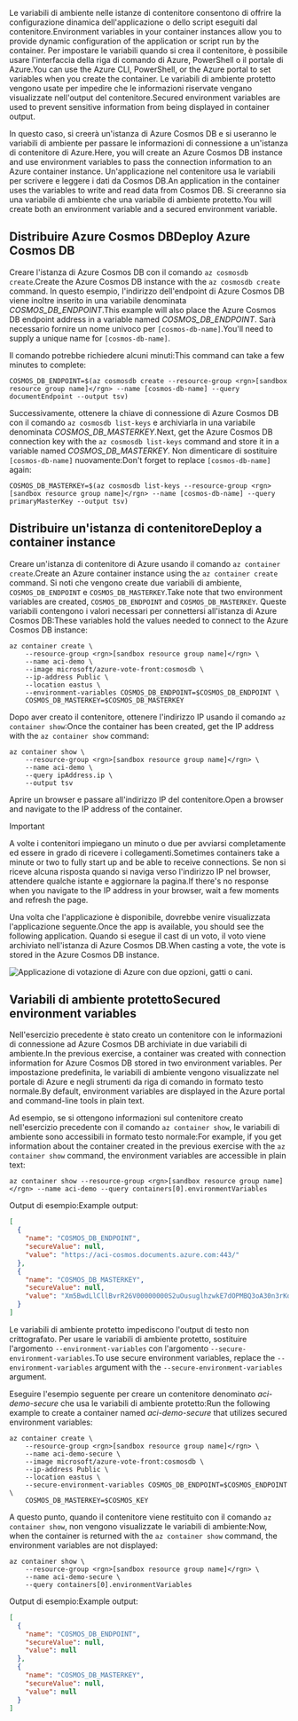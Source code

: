 <span data-ttu-id="71d04-101">Le variabili di ambiente nelle istanze di contenitore consentono di offrire la configurazione dinamica dell'applicazione o dello script eseguiti dal contenitore.</span><span class="sxs-lookup"><span data-stu-id="71d04-101">Environment variables in your container instances allow you to provide dynamic configuration of the application or script run by the container.</span></span> <span data-ttu-id="71d04-102">Per impostare le variabili quando si crea il contenitore, è possibile usare l'interfaccia della riga di comando di Azure, PowerShell o il portale di Azure.</span><span class="sxs-lookup"><span data-stu-id="71d04-102">You can use the Azure CLI, PowerShell, or the Azure portal to set variables when you create the container.</span></span> <span data-ttu-id="71d04-103">Le variabili di ambiente protetto vengono usate per impedire che le informazioni riservate vengano visualizzate nell'output del contenitore.</span><span class="sxs-lookup"><span data-stu-id="71d04-103">Secured environment variables are used to prevent sensitive information from being displayed in container output.</span></span>

<span data-ttu-id="71d04-104">In questo caso, si creerà un'istanza di Azure Cosmos DB e si useranno le variabili di ambiente per passare le informazioni di connessione a un'istanza di contenitore di Azure.</span><span class="sxs-lookup"><span data-stu-id="71d04-104">Here, you will create an Azure Cosmos DB instance and use environment variables to pass the connection information to an Azure container instance.</span></span> <span data-ttu-id="71d04-105">Un'applicazione nel contenitore usa le variabili per scrivere e leggere i dati da Cosmos DB.</span><span class="sxs-lookup"><span data-stu-id="71d04-105">An application in the container uses the variables to write and read data from Cosmos DB.</span></span> <span data-ttu-id="71d04-106">Si creeranno sia una variabile di ambiente che una variabile di ambiente protetto.</span><span class="sxs-lookup"><span data-stu-id="71d04-106">You will create both an environment variable and a secured environment variable.</span></span>

## <a name="deploy-azure-cosmos-db"></a><span data-ttu-id="71d04-107">Distribuire Azure Cosmos DB</span><span class="sxs-lookup"><span data-stu-id="71d04-107">Deploy Azure Cosmos DB</span></span>

<span data-ttu-id="71d04-108">Creare l'istanza di Azure Cosmos DB con il comando `az cosmosdb create`.</span><span class="sxs-lookup"><span data-stu-id="71d04-108">Create the Azure Cosmos DB instance with the `az cosmosdb create` command.</span></span> <span data-ttu-id="71d04-109">In questo esempio, l'indirizzo dell'endpoint di Azure Cosmos DB viene inoltre inserito in una variabile denominata *COSMOS_DB_ENDPOINT*.</span><span class="sxs-lookup"><span data-stu-id="71d04-109">This example will also place the Azure Cosmos DB endpoint address in a variable named *COSMOS_DB_ENDPOINT*.</span></span> <span data-ttu-id="71d04-110">Sarà necessario fornire un nome univoco per `[cosmos-db-name]`.</span><span class="sxs-lookup"><span data-stu-id="71d04-110">You'll need to supply a unique name for `[cosmos-db-name]`.</span></span>

<span data-ttu-id="71d04-111">Il comando potrebbe richiedere alcuni minuti:</span><span class="sxs-lookup"><span data-stu-id="71d04-111">This command can take a few minutes to complete:</span></span>

```azurecli
COSMOS_DB_ENDPOINT=$(az cosmosdb create --resource-group <rgn>[sandbox resource group name]</rgn> --name [cosmos-db-name] --query documentEndpoint --output tsv)
```

<span data-ttu-id="71d04-112">Successivamente, ottenere la chiave di connessione di Azure Cosmos DB con il comando `az cosmosdb list-keys` e archiviarla in una variabile denominata *COSMOS_DB_MASTERKEY*.</span><span class="sxs-lookup"><span data-stu-id="71d04-112">Next, get the Azure Cosmos DB connection key with the `az cosmosdb list-keys` command and store it in a variable named *COSMOS_DB_MASTERKEY*.</span></span> <span data-ttu-id="71d04-113">Non dimenticare di sostituire `[cosmos-db-name]` nuovamente:</span><span class="sxs-lookup"><span data-stu-id="71d04-113">Don't forget to replace `[cosmos-db-name]` again:</span></span>

```azurecli
COSMOS_DB_MASTERKEY=$(az cosmosdb list-keys --resource-group <rgn>[sandbox resource group name]</rgn> --name [cosmos-db-name] --query primaryMasterKey --output tsv)
```

## <a name="deploy-a-container-instance"></a><span data-ttu-id="71d04-114">Distribuire un'istanza di contenitore</span><span class="sxs-lookup"><span data-stu-id="71d04-114">Deploy a container instance</span></span>

<span data-ttu-id="71d04-115">Creare un'istanza di contenitore di Azure usando il comando `az container create`.</span><span class="sxs-lookup"><span data-stu-id="71d04-115">Create an Azure container instance using the `az container create` command.</span></span> <span data-ttu-id="71d04-116">Si noti che vengono create due variabili di ambiente, `COSMOS_DB_ENDPOINT` e `COSMOS_DB_MASTERKEY`.</span><span class="sxs-lookup"><span data-stu-id="71d04-116">Take note that two environment variables are created, `COSMOS_DB_ENDPOINT` and `COSMOS_DB_MASTERKEY`.</span></span> <span data-ttu-id="71d04-117">Queste variabili contengono i valori necessari per connettersi all'istanza di Azure Cosmos DB:</span><span class="sxs-lookup"><span data-stu-id="71d04-117">These variables hold the values needed to connect to the Azure Cosmos DB instance:</span></span>

```azurecli
az container create \
    --resource-group <rgn>[sandbox resource group name]</rgn> \
    --name aci-demo \
    --image microsoft/azure-vote-front:cosmosdb \
    --ip-address Public \
    --location eastus \
    --environment-variables COSMOS_DB_ENDPOINT=$COSMOS_DB_ENDPOINT \
    COSMOS_DB_MASTERKEY=$COSMOS_DB_MASTERKEY
```

<span data-ttu-id="71d04-118">Dopo aver creato il contenitore, ottenere l'indirizzo IP usando il comando `az container show`:</span><span class="sxs-lookup"><span data-stu-id="71d04-118">Once the container has been created, get the IP address with the `az container show` command:</span></span>

```azurecli
az container show \
    --resource-group <rgn>[sandbox resource group name]</rgn> \
    --name aci-demo \
    --query ipAddress.ip \
    --output tsv
```

<span data-ttu-id="71d04-119">Aprire un browser e passare all'indirizzo IP del contenitore.</span><span class="sxs-lookup"><span data-stu-id="71d04-119">Open a browser and navigate to the IP address of the container.</span></span> 

> [!IMPORTANT]
> <span data-ttu-id="71d04-120">A volte i contenitori impiegano un minuto o due per avviarsi completamente ed essere in grado di ricevere i collegamenti.</span><span class="sxs-lookup"><span data-stu-id="71d04-120">Sometimes containers take a minute or two to fully start up and be able to receive connections.</span></span> <span data-ttu-id="71d04-121">Se non si riceve alcuna risposta quando si naviga verso l'indirizzo IP nel browser, attendere qualche istante e aggiornare la pagina.</span><span class="sxs-lookup"><span data-stu-id="71d04-121">If there's no response when you navigate to the IP address in your browser,  wait a few moments and refresh the page.</span></span>

 <span data-ttu-id="71d04-122">Una volta che l'applicazione è disponibile, dovrebbe venire visualizzata l'applicazione seguente.</span><span class="sxs-lookup"><span data-stu-id="71d04-122">Once the app is available, you should see the following application.</span></span> <span data-ttu-id="71d04-123">Quando si esegue il cast di un voto, il voto viene archiviato nell'istanza di Azure Cosmos DB.</span><span class="sxs-lookup"><span data-stu-id="71d04-123">When casting a vote, the vote is stored in the Azure Cosmos DB instance.</span></span>

![Applicazione di votazione di Azure con due opzioni, gatti o cani.](../media/4-azure-vote.png)

## <a name="secured-environment-variables"></a><span data-ttu-id="71d04-125">Variabili di ambiente protetto</span><span class="sxs-lookup"><span data-stu-id="71d04-125">Secured environment variables</span></span>

<span data-ttu-id="71d04-126">Nell'esercizio precedente è stato creato un contenitore con le informazioni di connessione ad Azure Cosmos DB archiviate in due variabili di ambiente.</span><span class="sxs-lookup"><span data-stu-id="71d04-126">In the previous exercise, a container was created with connection information for Azure Cosmos DB stored in two environment variables.</span></span> <span data-ttu-id="71d04-127">Per impostazione predefinita, le variabili di ambiente vengono visualizzate nel portale di Azure e negli strumenti da riga di comando in formato testo normale.</span><span class="sxs-lookup"><span data-stu-id="71d04-127">By default, environment variables are displayed in the Azure portal and command-line tools in plain text.</span></span>

<span data-ttu-id="71d04-128">Ad esempio, se si ottengono informazioni sul contenitore creato nell'esercizio precedente con il comando `az container show`, le variabili di ambiente sono accessibili in formato testo normale:</span><span class="sxs-lookup"><span data-stu-id="71d04-128">For example, if you get information about the container created in the previous exercise with the `az container show` command, the environment variables are accessible in plain text:</span></span>

```azurecli
az container show --resource-group <rgn>[sandbox resource group name]</rgn> --name aci-demo --query containers[0].environmentVariables
```

<span data-ttu-id="71d04-129">Output di esempio:</span><span class="sxs-lookup"><span data-stu-id="71d04-129">Example output:</span></span>

```json
[
  {
    "name": "COSMOS_DB_ENDPOINT",
    "secureValue": null,
    "value": "https://aci-cosmos.documents.azure.com:443/"
  },
  {
    "name": "COSMOS_DB_MASTERKEY",
    "secureValue": null,
    "value": "Xm5BwdLlCllBvrR26V00000000S2uOusuglhzwkE7dOPMBQ3oA30n3rKd8PKA13700000000095ynys863Ghgw=="
  }
]
```

Le variabili di ambiente protetto impediscono l'output di testo non crittografato. <span data-ttu-id="71d04-131">Per usare le variabili di ambiente protetto, sostituire l'argomento `--environment-variables` con l'argomento `--secure-environment-variables`.</span><span class="sxs-lookup"><span data-stu-id="71d04-131">To use secure environment variables, replace the `--environment-variables` argument with the `--secure-environment-variables` argument.</span></span>

<span data-ttu-id="71d04-132">Eseguire l'esempio seguente per creare un contenitore denominato *aci-demo-secure* che usa le variabili di ambiente protetto:</span><span class="sxs-lookup"><span data-stu-id="71d04-132">Run the following example to create a container named *aci-demo-secure* that utilizes secured environment variables:</span></span>

```azurecli
az container create \
    --resource-group <rgn>[sandbox resource group name]</rgn> \
    --name aci-demo-secure \
    --image microsoft/azure-vote-front:cosmosdb \
    --ip-address Public \
    --location eastus \
    --secure-environment-variables COSMOS_DB_ENDPOINT=$COSMOS_ENDPOINT \
    COSMOS_DB_MASTERKEY=$COSMOS_KEY
```

<span data-ttu-id="71d04-133">A questo punto, quando il contenitore viene restituito con il comando `az container show`, non vengono visualizzate le variabili di ambiente:</span><span class="sxs-lookup"><span data-stu-id="71d04-133">Now, when the container is returned with the `az container show` command, the environment variables are not displayed:</span></span>

```azurecli
az container show \
    --resource-group <rgn>[sandbox resource group name]</rgn> \
    --name aci-demo-secure \
    --query containers[0].environmentVariables
```

<span data-ttu-id="71d04-134">Output di esempio:</span><span class="sxs-lookup"><span data-stu-id="71d04-134">Example output:</span></span>

```json
[
  {
    "name": "COSMOS_DB_ENDPOINT",
    "secureValue": null,
    "value": null
  },
  {
    "name": "COSMOS_DB_MASTERKEY",
    "secureValue": null,
    "value": null
  }
]
```